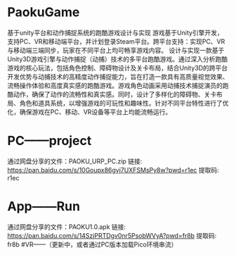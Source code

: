 # PaokuGame
基于unity平台和动作捕捉系统的跑酷游戏设计与实现
游戏基于Unity引擎开发，支持PC、VR和移动端平台，并计划登录Steam平台。跨平台支持：实现PC、VR与移动端三端同步，玩家在不同平台上均可畅享游戏内容。
设计与实现一款基于Unity3D游戏引擎与动作捕捉（动捕）技术的多平台跑酷游戏。通过深入分析跑酷游戏的核心玩法，包括角色控制、障碍物设计及关卡布局，结合Unity3D的跨平台开发优势与动捕技术的高精度动作捕捉能力，旨在打造一款具有高质量视觉效果、流畅操作体验和高度真实感的跑酷游戏。游戏角色动画采用动捕技术捕捉演员的跑酷动作，确保了动作的流畅性和真实感。同时，设计了多样化的障碍物、关卡布局、角色和道具系统，以增强游戏的可玩性和趣味性。针对不同平台特性进行了优化，确保游戏在PC、移动、VR设备等平台上均能流畅运行。
# PC——project
通过网盘分享的文件：PAOKU_URP_PC.zip
链接: https://pan.baidu.com/s/10Goupx86gyj7UXFSMsPy8w?pwd=r1ec 提取码: r1ec
# App——Run
通过网盘分享的文件：PAOKU1.0.apk
链接: https://pan.baidu.com/s/14SzjPRTDgv0nr5PsobWVyA?pwd=fr8b 提取码: fr8b
#VR——（更新中，或者通过PC版本加载Pico环境串流）
